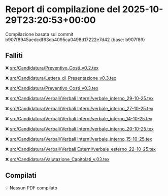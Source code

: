 # Report di compilazione del 2025-10-29T23:20:53+00:00

Compilazione basata sul commit b907f8945aedcdf63cb4095ca0498d17222e7d42 (base: b907f89)

## Falliti
❌ [src/Candidatura/Preventivo_Costi_v0.2.tex](https://github.com/sass0lino/DocuTex/actions/runs/18924801946)

❌ [src/Candidatura/Lettera_di_Presentazione_v0.3.tex](https://github.com/sass0lino/DocuTex/actions/runs/18924801946)

❌ [src/Candidatura/Preventivo_Costi_v0.3.tex](https://github.com/sass0lino/DocuTex/actions/runs/18924801946)

❌ [src/Candidatura/Verbali/Verbali Interni/verbale_interno_29-10-25.tex](https://github.com/sass0lino/DocuTex/actions/runs/18924801946)

❌ [src/Candidatura/Verbali/Verbali Interni/verbale_interno_27-10-25.tex](https://github.com/sass0lino/DocuTex/actions/runs/18924801946)

❌ [src/Candidatura/Verbali/Verbali Interni/verbale_interno_14-10-25.tex](https://github.com/sass0lino/DocuTex/actions/runs/18924801946)

❌ [src/Candidatura/Verbali/Verbali Interni/verbale_interno_20-10-25.tex](https://github.com/sass0lino/DocuTex/actions/runs/18924801946)

❌ [src/Candidatura/Verbali/Verbali Interni/verbale_interno_15-10-25.tex](https://github.com/sass0lino/DocuTex/actions/runs/18924801946)

❌ [src/Candidatura/Verbali/Verbali Esterni/verbale_esterno_22-10-25.tex](https://github.com/sass0lino/DocuTex/actions/runs/18924801946)

❌ [src/Candidatura/Valutazione_Capitolati_v.03.tex](https://github.com/sass0lino/DocuTex/actions/runs/18924801946)


## Compilati
💡 Nessun PDF compilato
